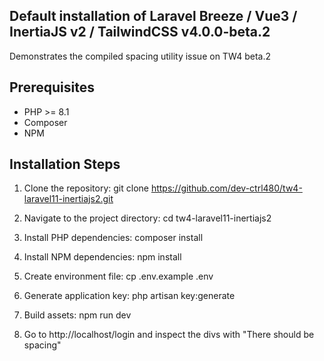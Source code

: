 ## Default installation of Laravel Breeze / Vue3 / InertiaJS v2 / TailwindCSS v4.0.0-beta.2

Demonstrates the compiled spacing utility issue on TW4 beta.2

## Prerequisites

- PHP >= 8.1
- Composer
- NPM


## Installation Steps

1. Clone the repository: git clone https://github.com/dev-ctrl480/tw4-laravel11-inertiajs2.git
   
2. Navigate to the project directory: cd tw4-laravel11-inertiajs2
	
3. Install PHP dependencies: composer install

4. Install NPM dependencies: npm install

5. Create environment file: cp .env.example .env

6. Generate application key: php artisan key:generate

7. Build assets: npm run dev

8. Go to http://localhost/login and inspect the divs with "There should be spacing"

